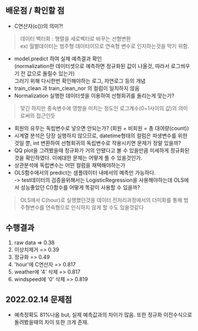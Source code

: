## 배운점 / 확인할 점 
* C연산자(c())의 의미?!
> 데이터 벡터화 : 행렬을 세로벡터로 바꾸는 선형변환 \
ex) 월별데이터는 범주형 데이터이므로 연속형 변수로 인지하는것을 막기 위함.

*  model.predict 하여 실제 예측결과 확인 \
   (normalization한 데이터셋으로 예측하면 정규화된 값이 나올것, 따라서 로그씌우기 전 값으로 돌릴수 있는가)  
  그러기 위해 다시한번 확인해야하는 로그, 자연로그 등의 개념
*  train_clean 과 train_clean_nor 의 컬럼이 일치하지 않음
*  Normalization 실행한 데이터셋을 이용하여 선형회귀를 돌리는게 맞는가?
> 맞긴 하지만 종속변수에 영향을 미치는 정도인 로그계수(0~1사이의 값)의 의미로써의 접근인듯
*  회원의 유무는 독립변수로 넣으면 안되는가? (회원 + 비회원 = 총 대여량(count))
*  시계열 분석은 당장 실행하지 않으므로, datetime형태의 컬럼은 파생변수를 위한 것일 뿐, int 변환하여 선형회귀의 독립변수로 작용시키면 문제가 정말 있을까?
*  QQ plot을 그려봤을때 정규화가 거의 안됐다고 볼 수 있을만큼 미세하게 정규화된것을 확인하였다. 이에대한 문제는 어떻게 풀 수 있을것인가.
*  상관분석에 독립변수는 어떤 컬럼을 채택해야하는가
*  OLS함수에서의 predict는 샘플데이터 내에서의 예측만 가능하다. \
  -> test데이터의 검증을위해서는 LogisticRegression을 사용해야하는데 OLS에서 성능좋았던 C()함수를 어떻게 똑같이 사용할 수 있을까?
> OLS에서 C(hour)로 실행했던것을 데이터 전처리과정에서의 더미화를 통해 범주형변수를 연속형으로 인식하지 않게 할 수도 있을것같다
## 수행결과
1. raw data => 0.38 
2. 이상치제거 => 0.39 
3. 정규화 => 0.49
4. 'hour'에 C연산자 => 0.817 
5.  weather에 '4' 삭제 => 0.817 
6.  windspeed에 '0' 삭제 => 0.819
## 2022.02.14 문제점
* 예측정확도 81%나옴 but, 실제 예측값과의 차이가 많음. 또한 정규화 이전수식으로 돌려봤을때의 차이 또한 크게 존재.
